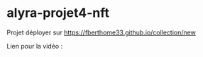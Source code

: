 # alyra-projet4-nft

Projet déployer sur https://fberthome33.github.io/collection/new

Lien pour la vidéo : 
